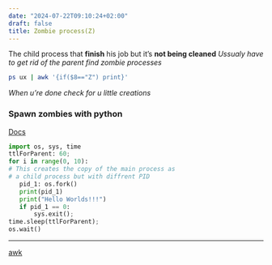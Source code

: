 ```yaml
---
date: "2024-07-22T09:10:24+02:00"
draft: false
title: Zombie process(Z)
---
```


The child process that **finish** his job but it’s **not being cleaned**
*Ussualy have to get rid of the parent* *find zombie processes*

``` bash
ps ux | awk '{if($8=="Z") print}'
```

*When u’re done check for u little creations*

### Spawn zombies with python

[Docs](https://medium.com/naukri-engineering/creating-troubleshooting-the-zombie-process-in-python-f4d89c46a85a)

``` python
import os, sys, time
ttlForParent: 60;
for i in range(0, 10):
# This creates the copy of the main process as 
# a child process but with diffrent PID 
   pid_1: os.fork()
   print(pid_1)
   print("Hello Worlds!!!")
   if pid_1 == 0:
       sys.exit();
time.sleep(ttlForParent);
os.wait()
```

------------------------------------------------------------------------

[awk](/Notes/posts/awk_command)
